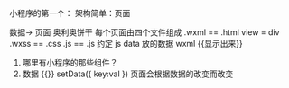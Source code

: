 小程序的第一个：
架构简单：页面

数据-> 页面
奥利奥饼干
每个页面由四个文件组成
.wxml == .html view = div
.wxss == .css
.js == .js
约定 js data 放的数据 wxml {{显示出来}}

1. 哪里有小程序的那些组件？
2. 数据
    {{}}
    setData({
        key:val
    })
    页面会根据数据的改变而改变